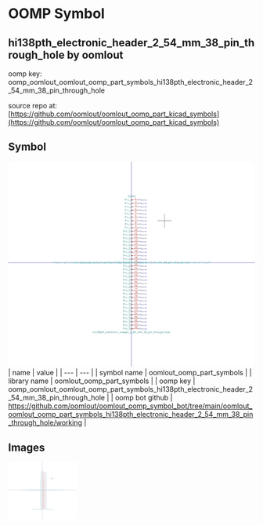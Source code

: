 # OOMP Symbol  
## hi138pth_electronic_header_2_54_mm_38_pin_through_hole  by oomlout  
  
oomp key: oomp_oomlout_oomlout_oomp_part_symbols_hi138pth_electronic_header_2_54_mm_38_pin_through_hole  
  
source repo at: [https://github.com/oomlout/oomlout_oomp_part_kicad_symbols](https://github.com/oomlout/oomlout_oomp_part_kicad_symbols)  
## Symbol  
  
[![working.png](working_600.png)](working.png)  
| name | value | 
| --- | --- | 
| symbol name | oomlout_oomp_part_symbols | 
| library name | oomlout_oomp_part_symbols | 
| oomp key | oomp_oomlout_oomlout_oomp_part_symbols_hi138pth_electronic_header_2_54_mm_38_pin_through_hole | 
| oomp bot github | https://github.com/oomlout/oomlout_oomp_symbol_bot/tree/main/oomlout_oomlout_oomp_part_symbols_hi138pth_electronic_header_2_54_mm_38_pin_through_hole/working | 
## Images  
  
[![working.png](working_140.png)](working.png)  
